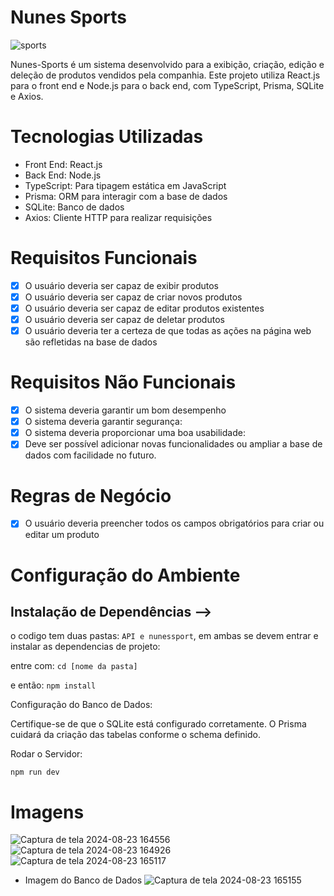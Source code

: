 # Nunes Sports
![sports](https://github.com/user-attachments/assets/6cf7f392-cf32-4ad3-90b7-debac9953831)

Nunes-Sports é um sistema desenvolvido para a exibição, criação, edição e deleção de produtos vendidos pela companhia. Este projeto utiliza React.js para o front end e Node.js para o back end, com TypeScript, Prisma, SQLite e Axios.

# Tecnologias Utilizadas

- Front End: React.js
- Back End: Node.js
- TypeScript: Para tipagem estática em JavaScript
- Prisma: ORM para interagir com a base de dados
- SQLite: Banco de dados
- Axios: Cliente HTTP para realizar requisições

# 
# Requisitos Funcionais

- [X] O usuário deveria ser capaz de exibir produtos
- [X] O usuário deveria ser capaz de criar novos produtos
- [X] O usuário deveria ser capaz de editar produtos existentes
- [X] O usuário deveria ser capaz de deletar produtos
- [X] O usuário deveria ter a certeza de que todas as ações na página web são refletidas na base de dados

# Requisitos Não Funcionais 

- [X] O sistema deveria garantir um bom desempenho
- [X] O sistema deveria garantir segurança:
- [X] O sistema deveria proporcionar uma boa usabilidade:
- [X] Deve ser possível adicionar novas funcionalidades ou ampliar a base de dados com facilidade no futuro.

# Regras de Negócio

- [X] O usuário deveria preencher todos os campos obrigatórios para criar ou editar um produto


# Configuração do Ambiente


## Instalação de Dependências -->

o codigo tem duas pastas: `API e nunessport`, em ambas se devem entrar e instalar as dependencias de projeto:

entre com:
`cd [nome da pasta]`

e então:
`npm install`

Configuração do Banco de Dados:

Certifique-se de que o SQLite está configurado corretamente. O Prisma cuidará da criação das tabelas conforme o schema definido.

Rodar o Servidor:

`npm run dev`

# Imagens

![Captura de tela 2024-08-23 164556](https://github.com/user-attachments/assets/4f085895-d389-4fcd-adb9-89fa419d4190)
![Captura de tela 2024-08-23 164926](https://github.com/user-attachments/assets/4a7ee96a-a03c-4987-bd0e-1e6cf33af251)
![Captura de tela 2024-08-23 165117](https://github.com/user-attachments/assets/c4439422-3882-41df-9256-37acb6579a89)

- Imagem do Banco de Dados
![Captura de tela 2024-08-23 165155](https://github.com/user-attachments/assets/50e13038-2b51-4ac2-8bb9-678793b34267)
